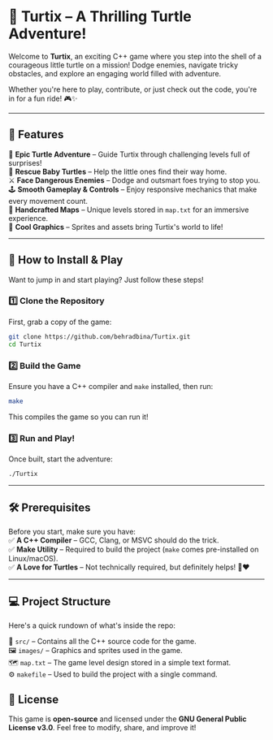 # 🐢 Turtix – A Thrilling Turtle Adventure!  

Welcome to **Turtix**, an exciting C++ game where you step into the shell of a courageous little turtle on a mission! Dodge enemies, navigate tricky obstacles, and explore an engaging world filled with adventure.  

Whether you're here to play, contribute, or just check out the code, you're in for a fun ride! 🎮✨  

---

## 🚀 Features  

🎯 **Epic Turtle Adventure** – Guide Turtix through challenging levels full of surprises!  
🐣 **Rescue Baby Turtles** – Help the little ones find their way home.  
⚔️ **Face Dangerous Enemies** – Dodge and outsmart foes trying to stop you.  
🕹 **Smooth Gameplay & Controls** – Enjoy responsive mechanics that make every movement count.  
📜 **Handcrafted Maps** – Unique levels stored in `map.txt` for an immersive experience.  
🎨 **Cool Graphics** – Sprites and assets bring Turtix's world to life!  

---

## 🔧 How to Install & Play  

Want to jump in and start playing? Just follow these steps!  

### 1️⃣ Clone the Repository  
First, grab a copy of the game:  
```bash
git clone https://github.com/behradbina/Turtix.git
cd Turtix
```

### 2️⃣ Build the Game  
Ensure you have a C++ compiler and `make` installed, then run:  
```bash
make
```
This compiles the game so you can run it!  

### 3️⃣ Run and Play!  
Once built, start the adventure:  
```bash
./Turtix
```

---

## 🛠 Prerequisites  

Before you start, make sure you have:  
✅ **A C++ Compiler** – GCC, Clang, or MSVC should do the trick.  
✅ **Make Utility** – Required to build the project (`make` comes pre-installed on Linux/macOS).  
✅ **A Love for Turtles** – Not technically required, but definitely helps! 🐢❤️  

---

## 💻 Project Structure  

Here's a quick rundown of what's inside the repo:  

📂 `src/` – Contains all the C++ source code for the game.  
🖼 `images/` – Graphics and sprites used in the game.  
🗺 `map.txt` – The game level design stored in a simple text format.  
⚙️ `makefile` – Used to build the project with a single command.  


## 📜 License  

This game is **open-source** and licensed under the **GNU General Public License v3.0**. Feel free to modify, share, and improve it!
